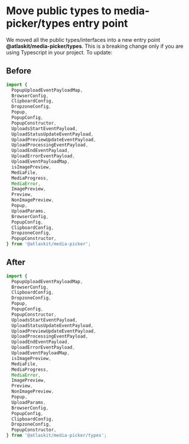 # Move public types to media-picker/types entry point

We moved all the public types/interfaces into a new entry point **@atlaskit/media-picker/types**.
This is a breaking change only if you are using Typescript in your project. To update:

## Before

```typescript
import {
  PopupUploadEventPayloadMap,
  BrowserConfig,
  ClipboardConfig,
  DropzoneConfig,
  Popup,
  PopupConfig,
  PopupConstructor,
  UploadsStartEventPayload,
  UploadStatusUpdateEventPayload,
  UploadPreviewUpdateEventPayload,
  UploadProcessingEventPayload,
  UploadEndEventPayload,
  UploadErrorEventPayload,
  UploadEventPayloadMap,
  isImagePreview,
  MediaFile,
  MediaProgress,
  MediaError,
  ImagePreview,
  Preview,
  NonImagePreview,
  Popup,
  UploadParams,
  BrowserConfig,
  PopupConfig,
  ClipboardConfig,
  DropzoneConfig,
  PopupConstructor,
} from '@atlaskit/media-picker';
```

## After

```typescript
import {
  PopupUploadEventPayloadMap,
  BrowserConfig,
  ClipboardConfig,
  DropzoneConfig,
  Popup,
  PopupConfig,
  PopupConstructor,
  UploadsStartEventPayload,
  UploadStatusUpdateEventPayload,
  UploadPreviewUpdateEventPayload,
  UploadProcessingEventPayload,
  UploadEndEventPayload,
  UploadErrorEventPayload,
  UploadEventPayloadMap,
  isImagePreview,
  MediaFile,
  MediaProgress,
  MediaError,
  ImagePreview,
  Preview,
  NonImagePreview,
  Popup,
  UploadParams,
  BrowserConfig,
  PopupConfig,
  ClipboardConfig,
  DropzoneConfig,
  PopupConstructor,
} from '@atlaskit/media-picker/types';
```
